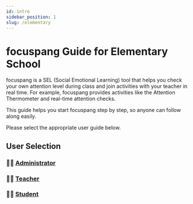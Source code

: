 ```yaml
---
id: intro
sidebar_position: 1
slug: /elementary
---
```


# focuspang Guide for Elementary School

focuspang is a SEL (Social Emotional Learning) tool that helps you check your own attention level during class and join activities with your teacher in real time.
For example, focuspang provides activities like the Attention Thermometer and real-time attention checks.

This guide helps you start focuspang step by step, so anyone can follow along easily.

Please select the appropriate user guide below.

## User Selection

### 👨‍💼 [Administrator](/docs/elementary/admin-guide)

### 👨‍🏫 [Teacher](/docs/elementary/teacher-guide)

### 🧑‍🎓 [Student](/docs/elementary/student-guide)
